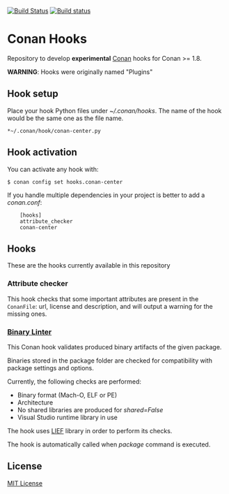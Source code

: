 [![Build Status](https://travis-ci.org/conan-io/hooks.svg?branch=master)](https://travis-ci.org/conan-io/hooks)
[![Build status](https://ci.appveyor.com/api/projects/status/s0k4n197ko1iyoml/branch/master?svg=true)](https://ci.appveyor.com/project/ConanCIintegration/hooks/branch/master)


# Conan Hooks

Repository to develop **experimental** [Conan](https://conan.io) hooks for Conan >= 1.8.

**WARNING**: Hooks were originally named "Plugins"

## Hook setup

Place your hook Python files under *~/.conan/hooks*. The name of the hook would be the same one as the file name.

```
*~/.conan/hook/conan-center.py
```

## Hook activation

You can activate any hook with:

``$ conan config set hooks.conan-center``

If you handle multiple dependencies in your project is better to add a *conan.conf*:

```
    [hooks]
    attribute_checker
    conan-center
```

## Hooks

These are the hooks currently available in this repository

### Attribute checker

This hook checks that some important attributes are present in the ``ConanFile``: url, 
license and description, and will output a warning for the missing ones. 

### [Binary Linter](hooks/binary-linter.py)

This Conan hook validates produced binary artifacts of the given package.

Binaries stored in the package folder are checked for compatibility with package settings and options.

Currently, the following checks are performed:

- Binary format (Mach-O, ELF or PE)
- Architecture
- No shared libraries are produced for *shared=False*
- Visual Studio runtime library in use

The hook uses [LIEF](https://github.com/lief-project/LIEF) library in order to perform its checks.

The hook is automatically called when *package* command is executed.

## License

[MIT License](LICENSE)
